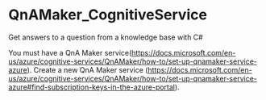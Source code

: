# QnAMaker_CognitiveService
Get answers to a question from a knowledge base with C#

You must have a QnA Maker service(https://docs.microsoft.com/en-us/azure/cognitive-services/QnAMaker/how-to/set-up-qnamaker-service-azure).
Create a new QnA Maker service
(https://docs.microsoft.com/en-us/azure/cognitive-services/QnAMaker/how-to/set-up-qnamaker-service-azure#find-subscription-keys-in-the-azure-portal).
